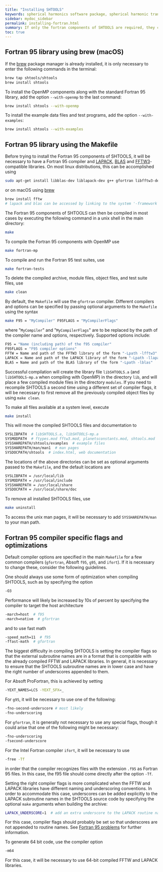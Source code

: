 ```yaml
---
title: "Installing SHTOOLS"
keywords: spherical harmonics software package, spherical harmonic transform, legendre functions, multitaper spectral analysis, fortran, Python, gravity, magnetic field
sidebar: mydoc_sidebar
permalink: installing-fortran.html
summary: If only the fortran components of SHTOOLS are required, they can be installed manually using the Makefile or by using the macOS package manager brew.
toc: true
---
```


## Fortran 95 library using brew (macOS)

If the [brew](https://brew.sh/) package manager is already installed, it is only necessary to enter the following commands in the terminal:
```bash
brew tap shtools/shtools
brew install shtools
```
To install the OpenMP components along with the standard Fortran 95 library, add the option `--with-openmp` to the last command:
```bash
brew install shtools --with-openmp
```

To install the example data files and test programs, add the option `--with-examples`:
```bash
brew install shtools --with-examples
```

## Fortran 95 library using the Makefile

Before trying to install the Fortran 95 components of SHTOOLS, it will be necessary to have a Fortran 95 compiler and [LAPACK](https://www.netlib.org/lapack/), [BLAS](https://www.netlib.org/blas/) and [FFTW3](http://www.fftw.org)-compatible libraries. On most linux distributions, this can be accomplished using
```bash
sudo apt-get install libblas-dev liblapack-dev g++ gfortran libfftw3-dev tcsh
```
or on macOS using [brew](https://brew.sh/)
```bash
brew install fftw
# lapack and blas can be accessed by linking to the system '-framework Accelerate'
```

The Fortran 95 components of SHTOOLS can then be compiled in most cases by executing the following command in a unix shell in the main directory:
```bash
make
```
To compile the Fortran 95 components with OpenMP use
```bash
make fortran-mp
```
To compile and run the Fortran 95 test suites, use
```bash
make fortran-tests
```
To delete the compiled archive, module files, object files, and test suite files, use
```bash
make clean
```
By default, the `Makefile` will use the `gfortran` compiler. Different compilers and options can be specified by passing optional arguments to the `Makefile` using the syntax
```bash
make F95 = "MyCompiler" F95FLAGS = "MyCompilerFlags"
```
where "`MyCompiler`" and "`MyCompilerFlags`" are to be replaced by the path of the compiler name and options, respectively. Supported options include:
```bash
F95 = "Name (including path) of the f95 compiler"
F95FLAGS = "F95 compiler options"
FFTW = Name and path of the FFTW3 library of the form "-Lpath -lfftw3"
LAPACK = Name and path of the LAPACK library of the form "-Lpath -llapack"
BLAS = Name and path of the BLAS library of the form "-Lpath -lblas"
```
Successful compilation will create the library file `libSHTOOLS.a` (and `libSHTOOLS-mp.a` when compiling with OpenMP) in the directory `lib`, and will place a few compiled module files in the directory `modules`. If you need to recompile SHTOOLS a second time using a different set of compiler flags, it will be necessary to first remove all the previously compiled object files by using `make clean`.

To make all files available at a system level, execute
```bash
make install
```
This will move the compiled SHTOOLS files and documentation to
```bash
SYSLIBPATH  # libSHTOOLS.a, libSHTOOLS-mp.a
SYSMODPATH  # ftypes.mod fftw3.mod, planetsconstants.mod, shtools.mod
SYSSHAREPATH/shtools/examples  # example files
SYSSHAREPATH/man/man1  # man pages
SYSDOCPATH/shtools  # index.html, web documentation 
```
The locations of the above directories can be set as optional arguments passed to the `Makefile`, and the default locations are
```bash
SYSLIBPATH = /usr/local/lib
SYSMODPATH = /usr/local/include
SYSSHAREPATH = /usr/local/share
SYSDOCPATH = /usr/local/share/doc
```
To remove all installed SHTOOLS files, use
```bash
make uninstall
```
To access the unix man pages, it will be necessary to add `SYSSHAREPATH/man` to your man path.

## Fortran 95 compiler specific flags and optimizations

Default compiler options are specified in the main `Makefile` for a few common compilers (`gfortran`, Absoft `f95`, `g95`, and `ifort`). If it is necessary to change these, consider the following guidelines.

One should always use some form of optimization when compiling SHTOOLS, such as by specifying the option
```bash
-O3
```
Performance will likely be increased by 10s of percent by specifying the compiler to target the host architecture
```bash
-march=host  # f95
-march=native  # gfortran
```
and to use fast math
```bash
-speed_math=11  # f95
-ffast-math  # gfortran
```
The biggest difficulty in compiling SHTOOLS is setting the compiler flags so that the external subroutine names are in a format that is compatible with the already compiled FFTW and LAPACK libraries. In general, it is necessary to ensure that the SHTOOLS subroutine names are in lower case and have the right number of underscores appended to them.

For Absoft ProFortran, this is achieved by setting
```bash
-YEXT_NAMES=LCS -YEXT_SFX=_
```
For `g95`, it will be necessary to use one of the following:
```bash
-fno-second-underscore # most likely
-fno-underscoring
```
For `gfortran`, it is generally not necessary to use any special flags, though it could arise that one of the following might be necessary:
```bash
-fno-underscoring
-fsecond-underscore
```
For the Intel Fortran compiler `ifort`, it will be necessary to use
```bash
-free -Tf
```
in order that the compiler recognizes files with the extension `.f95` as Fortran 95 files. In this case, the f95 file should come directly after the option `-Tf`.

Setting the right compiler flags is more complicated when the FFTW and LAPACK libraries have different naming and underscoring conventions. In order to accommodate this case, underscores can be added explicitly to the LAPACK subroutine names in the SHTOOLS source code by specifying the optional `make` arguments when building the archive:
```bash
LAPACK_UNDERSCORE=1  # add an extra underscore to the LAPACK routine names
```
For this case, compiler flags should probably be set so that underscores are not appended to routine names. See [Fortran 95 problems](fortran-95-problems.html) for further information.

To generate 64 bit code, use the compiler option
```bash
-m64
```
For this case, it will be necessary to use 64-bit compiled FFTW and LAPACK libraries.
